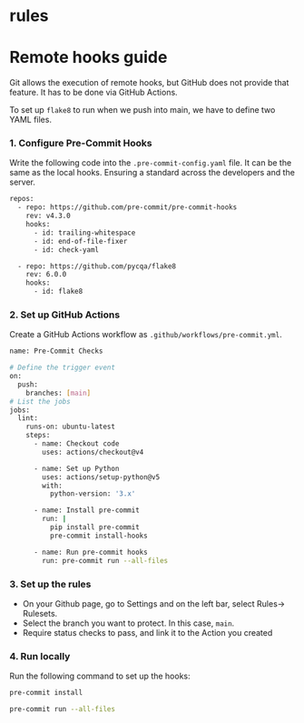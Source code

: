 # rules

# Remote hooks guide

Git allows the execution of remote hooks, but GitHub does not provide that feature. 
It has to be done via GitHub Actions.

To set up `flake8` to run when we push into main, we have to define two YAML files.

### 1. Configure Pre-Commit Hooks

Write the following code into the `.pre-commit-config.yaml` file. 
It can be the same as the local hooks. Ensuring a standard across the developers and the server.

```bash
repos:
  - repo: https://github.com/pre-commit/pre-commit-hooks
    rev: v4.3.0
    hooks:
      - id: trailing-whitespace
      - id: end-of-file-fixer
      - id: check-yaml

  - repo: https://github.com/pycqa/flake8
    rev: 6.0.0
    hooks:
      - id: flake8
```

### 2. Set up GitHub Actions

Create a GitHub Actions workflow as `.github/workflows/pre-commit.yml`. 

```bash
name: Pre-Commit Checks

# Define the trigger event
on:
  push:
    branches: [main]
# List the jobs
jobs:
  lint:
    runs-on: ubuntu-latest
    steps:
      - name: Checkout code
        uses: actions/checkout@v4

      - name: Set up Python
        uses: actions/setup-python@v5
        with:
          python-version: '3.x'

      - name: Install pre-commit
        run: |
          pip install pre-commit
          pre-commit install-hooks

      - name: Run pre-commit hooks
        run: pre-commit run --all-files
```

### 3. Set up the rules

- On your Github page, go to Settings and on the left bar, select Rules-> Rulesets.
- Select the branch you want to protect. In this case, `main`.
- Require status checks to pass, and link it to the Action you created

### 4. Run locally

Run the following command to set up the hooks:
```bash
pre-commit install
```

```bash
pre-commit run --all-files
```


